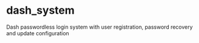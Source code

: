 # dash_system
Dash passwordless login system with user registration, password recovery and update configuration
